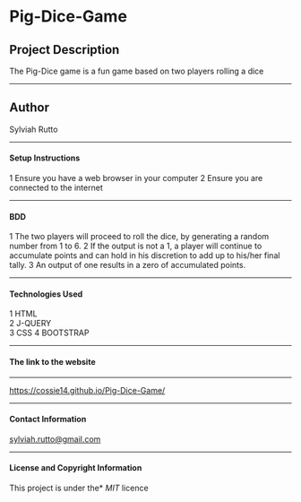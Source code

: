 # Pig-Dice-Game

##  Project Description
The Pig-Dice game is a fun game based on two players rolling a dice
 
 ---
## Author

Sylviah Rutto


---

#### Setup Instructions
1  Ensure you have a web browser in your computer
2  Ensure you are connected to the internet



---

#### BDD
1 The two players will proceed to roll the dice, by generating a random number from 1 to 6.
2 If the output is not a 1, a player will continue to accumulate points and can hold in his discretion to add up to his/her final tally.
3 An output of one results in a zero of accumulated points.


----

#### Technologies Used   
  1 HTML<br>
  2 J-QUERY<br>
  3 CSS
  4 BOOTSTRAP
  

---


#### The link to the website

----
https://cossie14.github.io/Pig-Dice-Game/


----

#### Contact Information
sylviah.rutto@gmail.com



---

#### License and Copyright Information
This project is under the* *MIT* licence
